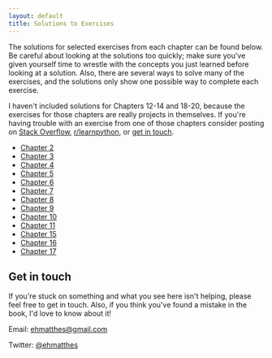 ```yaml
---
layout: default
title: Solutions to Exercises
---
```


The solutions for selected exercises from each chapter can be found below. Be careful about looking at the solutions too quickly; make sure you've given yourself time to wrestle with the concepts you just learned before looking at a solution. Also, there are several ways to solve many of the exercises, and the solutions only show one possible way to complete each exercise.

I haven't included solutions for Chapters 12-14 and 18-20, because the exercises for those chapters are really projects in themselves. If you're having trouble with an exercise from one of those chapters consider posting on [Stack Overflow](), [r/learnpython](), or [get in touch](#getintouch).

- [Chapter 2](chapter_2.html)
- [Chapter 3](chapter_3.html)
- [Chapter 4](chapter_4.html)
- [Chapter 5](chapter_5.html)
- [Chapter 6](chapter_6.html)
- [Chapter 7](chapter_7.html)
- [Chapter 8](chapter_8.html)
- [Chapter 9](chapter_9.html)
- [Chapter 10](chapter_10.html)
- [Chapter 11](chapter_11.html)
- [Chapter 15](chapter_15.html)
- [Chapter 16](chapter_16.html)
- [Chapter 17](chapter_17.html)

<a name="getintouch"></a>Get in touch
---

If you're stuck on something and what you see here isn't helping, please feel free to get in touch. Also, if you think you've found a mistake in the book, I'd love to know about it!

Email: [ehmatthes@gmail.com](mailto:ehmatthes@gmail.com)

Twitter: [@ehmatthes](http://twitter.com/ehmatthes/)
